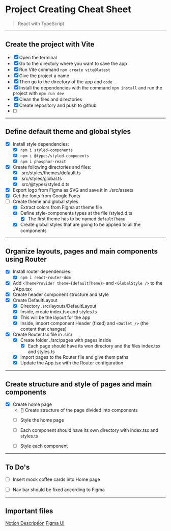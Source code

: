 # Project Creating Cheat Sheet

> React with TypeScript

----------------------------------------------------

## Create the project with Vite

- [x] Open the terminal
- [x] Go to the directory where you want to save the app
- [x] Run Vite command `npm create vite@latest`
- [x] Give the project a name
- [x] Then go to the directory of the app and `code .`
- [x] Install the dependencies with the command `npm install` and run the project with `npm run dev` 
- [x] Clean the files and directories
- [x] Create repository and push to github
- [ ] 
----------------------------------------------------

## Define default theme and global styles

- [x] Install style dependencies: 
  - [x] `npm i styled-components`
  - [x] `npm i @types/styled-components`
  - [x] `npm i phosphor-react`
- [x] Create following directories and files:
  - [x] .src/styles/themes/default.ts 
  - [x] .src/styles/global.ts
  - [x] .src/@types/styled.d.ts
- [x] Export logo from Figma as SVG and save it in ./src/assets
- [x] Get the fonts from Google Fonts
- [ ] Create theme and global styles
  - [x] Extract colors from Figma at theme file 
  - [x] Define style-components types at the file /styled.d.ts
    - [x] The first theme has to be named `defaultTheme`
  - [x] Create global styles that are going to be applied to all the components

----------------------------------------------------

## Organize layouts, pages and main components using Router

- [x] Install router dependencies:
  - [x] `npm i react-router-dom`
- [x] Add `<ThemeProvider theme={defaultTheme}>` and `<GlobalStyle />` to the ./App.tsx
- [x] Create header component structure and style
- [x] Create DefaultLayout
  - [x] Directory .src/layouts/DefaultLayout
  - [x] Inside, create index.tsx and styles.ts
  - [x] This will be the layout for the app
  - [x] Inside, import component Header (fixed) and `<Outlet />` (the content that changes)
- [x] Create Router.tsx file in .src/
  - [x] Create folder ./src/pages with pages inside
    - [x] Each page should have its won directory and the files index.tsx and styles.ts
  - [x] Import pages to the Router file and give them paths
  - [x] Update the App.tsx with the Router configuration

----------------------------------------------------

## Create structure and style of pages and main components

- [x] Create home page
  - [] Create structure of the page divided into components
  - [ ] Style the home page
  - [ ] Each component should have its own directory with index.tsx and styles.ts
  - [ ] Style each component


----------------------------------------------------

## To Do's
 
- [ ] Insert mock coffee cards into Home page
- [ ] Nav bar should be fixed according to Figma


----------------------------------------------------

## Important files

[Notion Description](https://efficient-sloth-d85.notion.site/Desafio-02-Coffee-Delivery-30e42a21fdb44b09a85244fc2c3dbdf9)
[Figma UI](https://www.figma.com/file/Tm4YeaBAni3mSNRIbhvn0q/Coffee-Delivery-(Copy)?node-id=0%3A1)